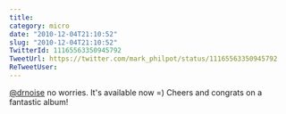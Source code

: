 ```yaml
---
title: 
category: micro
date: "2010-12-04T21:10:52"
slug: "2010-12-04T21:10:52"
TwitterId: 11165563350945792
TweetUrl: https://twitter.com/mark_philpot/status/11165563350945792
ReTweetUser: 
---
```


[@drnoise](https://twitter.com/drnoise) no worries. It's available now =)  Cheers and congrats on a fantastic album!